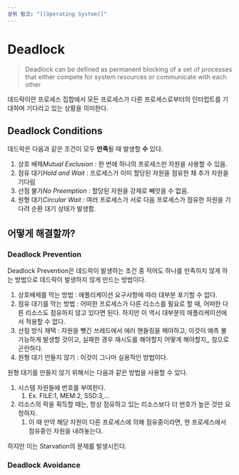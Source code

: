 ```yaml
---
상위 링크: "[[Operating System]]"
---
```

# Deadlock
> Deadlock can be defined as permanent blocking of a set of processes that either compete for system resources or communicate with each other

데드락이란 프로세스 집합에서 모든 프로세스가 다른 프로세스로부터의 인터럽트를 기대하며 기다리고 있는 상황을 의미한다.

## Deadlock Conditions
데드락은 다음과 같은 조건이 모두 **만족**될 때 발생할 **수** 있다.

1. 상호 배제*Mutual Exclusion* : 한 번에 하나의 프로세스만 자원을 사용할 수 있음.
2. 점유 대기*Hold and Wait* : 프로세스가 이미 할당된 자원을 점유한 채 추가 자원을 기다림
3. 선점 불가*No Preemption* : 할당된 자원을 강제로 빼앗을 수 없음.
4. 원형 대기*Circular Wait* : 여러 프로세스가 서로 다음 프로세스가 점유한 자원을 기다려 순환 대기 상태가 발생함.

## 어떻게 해결할까?

### Deadlock Prevention
Deadlock Prevention은 데드락이 발생하는 조건 중 적어도 하나를 만족하지 않게 하는 방법으로 데드락이 발생하지 않게 만드는 방법이다.
1. 상호배제를 막는 방법 : 애플리케이션 요구사항에 따라 대부분 포기할 수 없다.
2. 점유 대기를 막는 방법 : 어떠한 프로세스가 다른 리소스를 필요로 할 때, 어떠한 다른 리소스도 점유하지 않고 있다면 된다. 하지만 이 역시 대부분의 애플리케이션에서 적용할 수 없다.
3. 선점 방식 채택 : 자원을 뺏긴 쓰레드에서 에러 핸들링을 해야하고, 이것이 예측 불가능하게 발생할 것이고, 실패한 경우 재시도를 해야할지 어떻게 해야할지,, 참으로 곤란하다.
4. 원형 대기 만들지 않기 : 이것이 그나마 실용적인 방법이다.

원형 대기를 만들지 않기 위해서는 다음과 같은 방법을 사용할 수 있다.
1. 시스템 자원들에 번호를 부여한다.
	1. Ex. FILE:1, MEM:2, SSD:3,...
2. 리소스의 락을 획득할 때는, 항상 점유하고 있는 리소스보다 더 번호가 높은 것만 요청하자.
	1. 이 때 만약 해당 자원이 다른 프로세스에 의해 점유중이라면, 현 프로세스에서 점유중인 자원을 내려놓는다.

하지만 이는 Starvation의 문제를 발생시킨다.
### Deadlock Avoidance